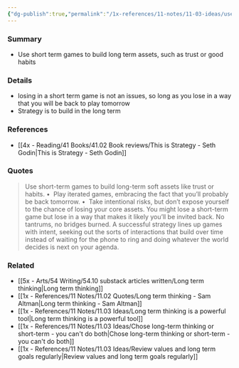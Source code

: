 ```yaml
---
{"dg-publish":true,"permalink":"/1x-references/11-notes/11-03-ideas/use-short-term-games-to-build-long-term-assets/","title":"Use short term games to build long term assets","created":"2025-04-02T11:55:02.751+03:00","updated":"2025-04-10T10:34:29.387+03:00"}
---
```



### Summary
- Use short term games to build long term assets, such as trust or good habits

### Details
- losing in a short term game is not an issues, so long as you lose in a way that you will be back to play tomorrow
- Strategy is to build in the long term

### References
- [[4x - Reading/41 Books/41.02 Book reviews/This is Strategy - Seth Godin\|This is Strategy - Seth Godin]]

### Quotes
> Use short-term games to build long-term soft assets like trust or habits.
> •  Play iterated games, embracing the fact that you’ll probably be back tomorrow.
> •  Take intentional risks, but don’t expose yourself to the chance of losing your core assets.
> You might lose a short-term game but lose in a way that makes it likely you’ll be invited back. No tantrums, no bridges burned.
> A successful strategy lines up games with intent, seeking out the sorts of interactions that build over time instead of waiting for the phone to ring and doing whatever the world decides is next on your agenda.

### Related
- [[5x - Arts/54 Writing/54.10 substack articles written/Long term thinking\|Long term thinking]]
- [[1x - References/11 Notes/11.02 Quotes/Long term thinking - Sam Altman\|Long term thinking - Sam Altman]]
- [[1x - References/11 Notes/11.03 Ideas/Long term thinking is a powerful tool\|Long term thinking is a powerful tool]]
- [[1x - References/11 Notes/11.03 Ideas/Chose long-term thinking or short-term - you can't do both\|Chose long-term thinking or short-term - you can't do both]]
- [[1x - References/11 Notes/11.03 Ideas/Review values and long term goals regularly\|Review values and long term goals regularly]]